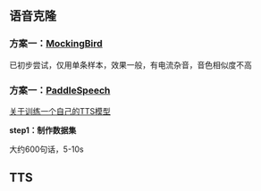 ## 语音克隆
### 方案一：[MockingBird](https://github.com/babysor/MockingBird)
已初步尝试，仅用单条样本，效果一般，有电流杂音，音色相似度不高

### 方案一：[PaddleSpeech](https://github.com/PaddlePaddle/PaddleSpeech)

[关于训练一个自己的TTS模型](https://github.com/PaddlePaddle/PaddleSpeech/discussions/1842)

**step1：制作数据集**

大约600句话，5-10s





## TTS

